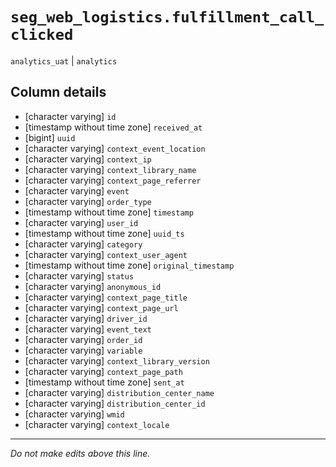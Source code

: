 # `seg_web_logistics.fulfillment_call_clicked`
`analytics_uat` | `analytics`

## Column details
* [character varying] `id`
* [timestamp without time zone] `received_at`
* [bigint]    `uuid`
* [character varying] `context_event_location`
* [character varying] `context_ip`
* [character varying] `context_library_name`
* [character varying] `context_page_referrer`
* [character varying] `event`
* [character varying] `order_type`
* [timestamp without time zone] `timestamp`
* [character varying] `user_id`
* [timestamp without time zone] `uuid_ts`
* [character varying] `category`
* [character varying] `context_user_agent`
* [timestamp without time zone] `original_timestamp`
* [character varying] `status`
* [character varying] `anonymous_id`
* [character varying] `context_page_title`
* [character varying] `context_page_url`
* [character varying] `driver_id`
* [character varying] `event_text`
* [character varying] `order_id`
* [character varying] `variable`
* [character varying] `context_library_version`
* [character varying] `context_page_path`
* [timestamp without time zone] `sent_at`
* [character varying] `distribution_center_name`
* [character varying] `distribution_center_id`
* [character varying] `wmid`
* [character varying] `context_locale`

-------------------------------------------------------------------------------
*Do not make edits above this line.*
